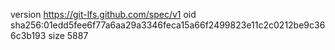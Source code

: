 version https://git-lfs.github.com/spec/v1
oid sha256:01edd5fee6f77a6aa29a3346feca15a66f2499823e11c2c0212be9c366c3b193
size 5887

